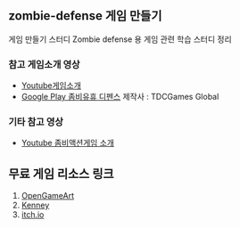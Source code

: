 ## zombie-defense 게임 만들기

게임 만들기 스터디
Zombie defense 용 게임 관련 학습 스터디 정리



### 참고 게임소개 영상

- [Youtube게임소개](https://youtu.be/_G-loAXmpnI)
- [Google Play 좀비유휴 디펜스](https://play.google.com/store/apps/details?id=tdcgame.zombie.idle.defense)  제작사 : TDCGames Global


### 기타 참고 영상
- [Youtube 좀비액션게임 소개](https://youtu.be/o2ZcDGUBpRs?list=RDCMUCC2HOu0X7tfI5VdsQwRDCnw)



무료 게임 리소스 링크
---
 1. [OpenGameArt](https://opengameart.org)
 2. [Kenney](https://www.kenney.nl/)
 3. [itch.io](https://itch.io/game-assets/free)

